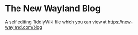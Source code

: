 # The New Wayland Blog
A self editing TiddlyWiki file which you can view at https://new-wayland.com/blog
